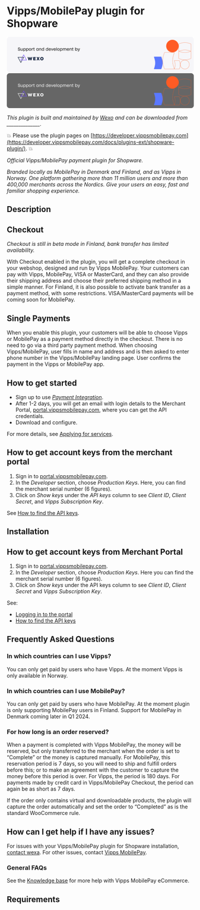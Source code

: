 <!-- START_METADATA
---
title: "Vipps/MobilePay for Shopware plugin"
sidebar_position: 1
description: Provide Vipps and MobilePay payments for Shopware.
pagination_next: null
pagination_prev: null
draft: true
---
END_METADATA -->

# Vipps/MobilePay plugin for Shopware

![Support and development by Wexo ](./docs/images/wexo.svg#gh-light-mode-only)![Support and development by Wexo](./docs/images/wexo_dark.svg#gh-dark-mode-only)


*This plugin is built and maintained by [Wexo](https://www.wexo.dk/) and can be downloaded from ______________.*

<!-- START_COMMENT -->
💥 Please use the plugin pages on [https://developer.vippsmobilepay.com](https://developer.vippsmobilepay.com/docs/plugins-ext/shopware-plugin/). 💥
<!-- END_COMMENT -->

*Official Vipps/MobilePay payment plugin for Shopware.*

*Branded locally as MobilePay in Denmark and Finland, and as Vipps in Norway. One platform gathering more than 11 million users and more than 400,000 merchants across the Nordics. Give your users an easy, fast and familiar shopping experience.*

## Description

## Checkout

*Checkout is still in beta mode in Finland, bank transfer has limited availability.*

With Checkout enabled in the plugin, you will get a complete checkout in your webshop, designed and run by Vipps MobilePay.
Your customers can pay with Vipps, MobilePay, VISA or MasterCard, and they can also provide their shipping address and choose their preferred shipping method in a simple manner.
For Finland, it is also possible to activate bank transfer as a payment method, with some restrictions.
VISA/MasterCard payments will be coming soon for MobilePay.


## Single Payments

When you enable this plugin, your customers will be able to choose Vipps or MobilePay as a payment method directly in the checkout. There is no need to go via a third party payment method. When choosing Vipps/MobilePay, user fills in name and address and is then asked to enter phone number in the Vipps/MobilePay landing page. User confirms the payment in the Vipps or MobilePay app.

## How to get started

- Sign up to use [*Payment Integration*](https://vippsmobilepay.com/online/payment-integration).
- After 1-2 days, you will get an email with login details to the Merchant Portal, [portal.vippsmobilepay.com](https://portal.vippsmobilepay.com/), where you can get the API credentials.
- Download and configure.

For more details, see [Applying for services](https://developer.vippsmobilepay.com/docs/knowledge-base/applying-for-services/).

## How to get account keys from the merchant portal

1. Sign in to [portal.vippsmobilepay.com](https://portal.vippsmobilepay.com/).
2. In the *Developer* section, choose *Production Keys*. Here, you can find the merchant serial number (6 figures).
3. Click on *Show keys* under the *API keys* column to see *Client ID*, *Client Secret*, and *Vipps Subscription Key*.

See [How to find the API keys](https://developer.vippsmobilepay.com/docs/developer-resources/portal#how-to-find-the-api-keys).

## Installation


## How to get account keys from Merchant Portal

1. Sign in to [portal.vippsmobilepay.com](https://portal.vippsmobilepay.com/).
2. In the *Developer* section, choose *Production Keys*. Here you can find the merchant serial number (6 figures).
3. Click on *Show keys* under the API keys column to see *Client ID*, *Client Secret* and *Vipps Subscription Key*.

See:

* [Logging in to the portal](https://developer.vippsmobilepay.com/docs/developer-resources/portal)
* [How to find the API keys](https://developer.vippsmobilepay.com/docs/developer-resources/portal#how-to-find-the-api-keys)


## Frequently Asked Questions

### In which countries can I use Vipps?

You can only get paid by users who have Vipps. At the moment Vipps is only available in Norway.

### In which countries can I use MobilePay?

You can only get paid by users who have MobilePay. At the moment plugin is only supporting MobilePay users in Finland. Support for MobilePay in Denmark coming later in Q1 2024.

### For how long is an order reserved?

When a payment is completed with Vipps MobilePay, the money will be reserved, but only transferred to the merchant when the order is set to “Complete” or the money is captured manually. For MobilePay, this reservation period is 7 days, so you will need to ship and fulfill orders before this; or to make an agreement with the customer to capture the money before this period is over. For Vipps, the period is 180 days. For payments made by credit card in Vipps/MobilePay Checkout, the period can again be as short as 7 days.

If the order only contains virtual and downloadable products, the plugin will capture the order automatically and set the order to “Completed” as is the standard WooCommerce rule.

## How can I get help if I have any issues?

For issues with your Vipps/MobilePay plugin for Shopware installation, [contact wexa](https://www.wexo.dk/kontakt). For other issues, contact [Vipps MobilePay](https://developer.vippsmobilepay.com/docs/contact/).


### General FAQs

See the
[Knowledge base](https://developer.vippsmobilepay.com/docs/knowledge-base/)
for more help with Vipps MobilePay eCommerce.

## Requirements
